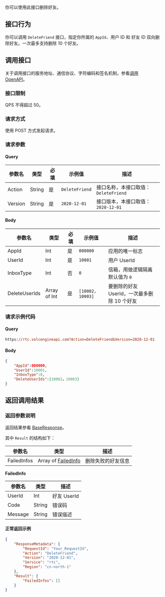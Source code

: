 你可以使用此接口删除好友。
## 接口行为

你可以调用 `DeleteFriend` 接口，指定你所属的 `AppId`、用户 ID 和 好友 ID 双向删除好友。一次最多支持删除 10 个好友。

## 调用接口

关于调用接口的服务地址、通信协议、字符编码和签名机制，参看[调用 OpenAPI](412251)。

### 接口限制

QPS 不得超过 50。

### 请求方式

使用 POST 方式发起请求。

### 请求参数

#### Query

| 参数名 | 类型 | 必填 | 示例值 | 描述 |
| --- | --- | --- | --- | --- |
| Action | String | 是 | `DeleteFriend` | 接口名称，本接口取值：`DeleteFriend` |
| Version | String | 是 | `2020-12-01` | 接口版本，本接口取值：`2020-12-01` |


#### Body

| 参数名 | 类型 | 必填 | 示例值 | 描述 |
| --- | --- | --- | --- | --- |
| AppId | Int | 是 | `000000` | 应用的唯一标志 |
| UserId | Int | 是 | `10001` | 用户 UserId |
| InboxType | Int | 否 | `0` | 信箱，用做逻辑隔离 默认值为 `0` |
| DeleteUserIds | Array of Int | 是 | `[10002，10003]` | 要删除的好友 UserId，一次最多删除 10 个好友 |



### 请求示例代码

#### Query

```postscript
https://rtc.volcengineapi.com?Action=DeleteFriend&Version=2020-12-01
```

#### Body

```json
{
    "AppId":000000,
    "UserId":10001,
    "InboxType":0,
    "DeleteUserIds":[10002，10003]
}
```

## 返回调用结果

### 返回参数说明

返回结果参看 [BaseResponse](192711.md#baseresponse)。

其中 `Result` 的结构如下：

| 参数名 | 类型 | 描述 |
| --- | --- | --- |
| FailedInfos | Array of [FailedInfo](#failedinfo) | 删除失败的好友信息 |


<span id="failedinfo"></span>**FailedInfo**
	
| 参数名 | 类型 | 描述 |
| --- | --- | --- |
| UserId | Int | 好友 UserId |
| Code | String | 错误码 |
| Message | String | 错误描述 |


#### **正常返回示例**

```json
{
    "ResponseMetadata": {
        "RequestId": "Your_RequestId",
        "Action": "DeleteFriend",
        "Version": "2020-12-01",
        "Service": "rtc",
        "Region": "cn-north-1"
    },
    "Result": {
        "FailedInfos": []
    }
}
```
